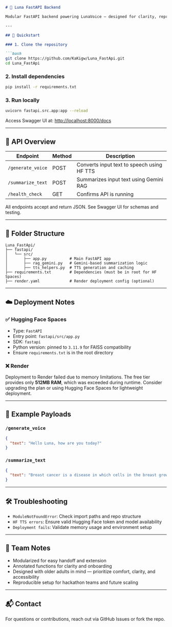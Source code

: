 ```markdown
# 🌙 Luna FastAPI Backend

Modular FastAPI backend powering LunaVoice — designed for clarity, reproducibility, and patient-centered deployment. Built for hackathon teams and scalable health tools.

---

## 🚀 Quickstart

### 1. Clone the repository

```bash
git clone https://github.com/KaKigw/Luna_FastApi.git
cd Luna_FastApi
```

### 2. Install dependencies

```bash
pip install -r requirements.txt
```

### 3. Run locally

```bash
uvicorn fastapi.src.app:app --reload
```

Access Swagger UI at: [http://localhost:8000/docs](http://localhost:8000/docs)

---

## 🧠 API Overview

| Endpoint           | Method | Description                                      |
|--------------------|--------|--------------------------------------------------|
| `/generate_voice`  | POST   | Converts input text to speech using HF TTS      |
| `/summarize_text`  | POST   | Summarizes input text using Gemini RAG          |
| `/health_check`    | GET    | Confirms API is running                         |

All endpoints accept and return JSON. See Swagger UI for schemas and testing.

---

## 🧩 Folder Structure

```
Luna_FastApi/
├── fastapi/
│   └── src/
│       ├── app.py          # Main FastAPI app
│       ├── rag_gemini.py   # Gemini-based summarization logic
│       ├── tts_helpers.py  # TTS generation and caching
├── requirements.txt        # Dependencies (must be in root for HF Spaces)
├── render.yaml             # Render deployment config (optional)
```

---

## ☁️ Deployment Notes

### ✅ Hugging Face Spaces

- Type: `FastAPI`
- Entry point: `fastapi/src/app.py`
- SDK: `fastapi`
- Python version: pinned to `3.11.9` for FAISS compatibility
- Ensure `requirements.txt` is in the root directory

### ❌ Render

Deployment to Render failed due to memory limitations. The free tier provides only **512MB RAM**, which was exceeded during runtime. Consider upgrading the plan or using Hugging Face Spaces for lightweight deployment.

---

## 🧪 Example Payloads

### `/generate_voice`

```json
{
  "text": "Hello Luna, how are you today?"
}
```

### `/summarize_text`

```json
{
  "text": "Breast cancer is a disease in which cells in the breast grow out of control..."
}
```

---

## 🛠 Troubleshooting

- `ModuleNotFoundError`: Check import paths and repo structure
- `HF TTS errors`: Ensure valid Hugging Face token and model availability
- `Deployment fails`: Validate memory usage and environment setup

---

## 👥 Team Notes

- Modularized for easy handoff and extension
- Annotated functions for clarity and onboarding
- Designed with older adults in mind — prioritize comfort, clarity, and accessibility
- Reproducible setup for hackathon teams and future scaling

---

## 📬 Contact

For questions or contributions, reach out via GitHub Issues or fork the repo.

```

